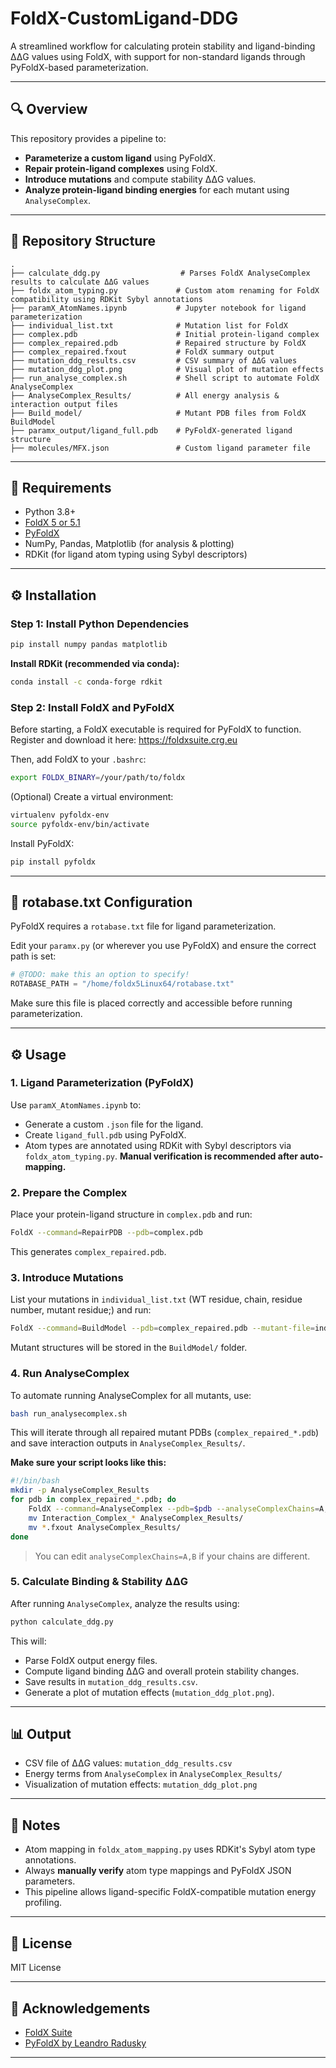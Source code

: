 # FoldX-CustomLigand-DDG

A streamlined workflow for calculating protein stability and ligand-binding ΔΔG values using FoldX, with support for non-standard ligands through PyFoldX-based parameterization.

---

## 🔍 Overview

This repository provides a pipeline to:

- **Parameterize a custom ligand** using PyFoldX.
- **Repair protein-ligand complexes** using FoldX.
- **Introduce mutations** and compute stability ΔΔG values.
- **Analyze protein-ligand binding energies** for each mutant using `AnalyseComplex`.

---

## 📁 Repository Structure

```
.
├── calculate_ddg.py                  # Parses FoldX AnalyseComplex results to calculate ΔΔG values
├── foldx_atom_typing.py             # Custom atom renaming for FoldX compatibility using RDKit Sybyl annotations
├── paramX_AtomNames.ipynb           # Jupyter notebook for ligand parameterization
├── individual_list.txt              # Mutation list for FoldX 
├── complex.pdb                      # Initial protein-ligand complex
├── complex_repaired.pdb             # Repaired structure by FoldX
├── complex_repaired.fxout           # FoldX summary output
├── mutation_ddg_results.csv         # CSV summary of ΔΔG values
├── mutation_ddg_plot.png            # Visual plot of mutation effects
├── run_analyse_complex.sh           # Shell script to automate FoldX AnalyseComplex
├── AnalyseComplex_Results/          # All energy analysis & interaction output files
├── Build_model/                     # Mutant PDB files from FoldX BuildModel
├── paramx_output/ligand_full.pdb    # PyFoldX-generated ligand structure
├── molecules/MFX.json               # Custom ligand parameter file
```

---

## 🧪 Requirements

- Python  3.8+
- [FoldX 5 or 5.1](https://foldxsuite.crg.eu/)
- [PyFoldX](https://github.com/leandroradusky/pyfoldx)
- NumPy, Pandas, Matplotlib (for analysis & plotting)
- RDKit (for ligand atom typing using Sybyl descriptors)

---

## ⚙️ Installation

### Step 1: Install Python Dependencies

```bash
pip install numpy pandas matplotlib
```

**Install RDKit (recommended via conda):**

```bash
conda install -c conda-forge rdkit
```

### Step 2: Install FoldX and PyFoldX

Before starting, a FoldX executable is required for PyFoldX to function. Register and download it here: https://foldxsuite.crg.eu

Then, add FoldX to your `.bashrc`:

```bash
export FOLDX_BINARY=/your/path/to/foldx
```

(Optional) Create a virtual environment:

```bash
virtualenv pyfoldx-env
source pyfoldx-env/bin/activate
```

Install PyFoldX:

```bash
pip install pyfoldx
```

---

## 🧬 rotabase.txt Configuration

PyFoldX requires a `rotabase.txt` file for ligand parameterization.

Edit your `paramx.py` (or wherever you use PyFoldX) and ensure the correct path is set:

```python
# @TODO: make this an option to specify!
ROTABASE_PATH = "/home/foldx5Linux64/rotabase.txt"
```

Make sure this file is placed correctly and accessible before running parameterization.

---

## ⚙️ Usage

### 1. Ligand Parameterization (PyFoldX)

Use `paramX_AtomNames.ipynb` to:

- Generate a custom `.json` file for the ligand.
- Create `ligand_full.pdb` using PyFoldX.
- Atom types are annotated using RDKit with Sybyl descriptors via `foldx_atom_typing.py`. **Manual verification is recommended after auto-mapping.**

### 2. Prepare the Complex

Place your protein-ligand structure in `complex.pdb` and run:

```bash
FoldX --command=RepairPDB --pdb=complex.pdb
```

This generates `complex_repaired.pdb`.

### 3. Introduce Mutations

List your mutations in `individual_list.txt` (WT residue, chain, residue number, mutant residue;) and run:

```bash
FoldX --command=BuildModel --pdb=complex_repaired.pdb --mutant-file=individual_list.txt --numberOfRuns=3
```

Mutant structures will be stored in the `BuildModel/` folder.

### 4. Run AnalyseComplex

To automate running AnalyseComplex for all mutants, use:

```bash
bash run_analysecomplex.sh
```

This will iterate through all repaired mutant PDBs (`complex_repaired_*.pdb`) and save interaction outputs in `AnalyseComplex_Results/`.

**Make sure your script looks like this:**

```bash
#!/bin/bash
mkdir -p AnalyseComplex_Results
for pdb in complex_repaired_*.pdb; do
    FoldX --command=AnalyseComplex --pdb=$pdb --analyseComplexChains=A,L
    mv Interaction_Complex_* AnalyseComplex_Results/
    mv *.fxout AnalyseComplex_Results/
done
```

> You can edit `analyseComplexChains=A,B` if your chains are different.

### 5. Calculate Binding & Stability ΔΔG

After running `AnalyseComplex`, analyze the results using:

```bash
python calculate_ddg.py
```

This will:

- Parse FoldX output energy files.
- Compute ligand binding ΔΔG and overall protein stability changes.
- Save results in `mutation_ddg_results.csv`.
- Generate a plot of mutation effects (`mutation_ddg_plot.png`).

---

## 📊 Output

- CSV file of ΔΔG values: `mutation_ddg_results.csv`
- Energy terms from `AnalyseComplex` in `AnalyseComplex_Results/`
- Visualization of mutation effects: `mutation_ddg_plot.png`

---

## 📌 Notes

- Atom mapping in `foldx_atom_mapping.py` uses RDKit's Sybyl atom type annotations.
- Always **manually verify** atom type mappings and PyFoldX JSON parameters.
- This pipeline allows ligand-specific FoldX-compatible mutation energy profiling.

---

## 📜 License

MIT License

---

## 🤝 Acknowledgements

- [FoldX Suite](https://foldxsuite.crg.eu/)
- [PyFoldX by Leandro Radusky](https://github.com/leandroradusky/pyfoldx)

---

